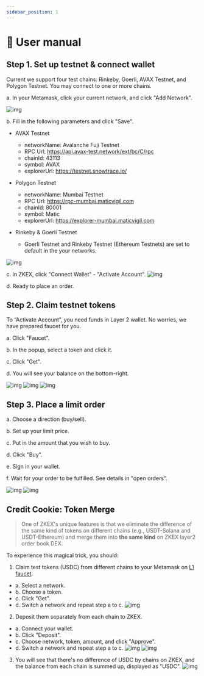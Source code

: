 ```yaml
---
sidebar_position: 1
---
```


# 📄 User manual

## Step 1. Set up testnet & connect wallet

Current we support four test chains: Rinkeby, Goerli, AVAX Testnet, and Polygon Testnet. You may connect to one or more chains.

a. In your Metamask, click your current network, and click "Add Network".

![img](../../static/img/guides/0.jpg)

b. Fill in the following parameters and click "Save".

- AVAX Testnet

  - networkName: Avalanche Fuji Testnet
  - RPC Url: https://api.avax-test.network/ext/bc/C/rpc
  - chainId: 43113
  - symbol: AVAX
  - explorerUrl: https://testnet.snowtrace.io/

- Polygon Testnet

  - networkName: Mumbai Testnet
  - RPC Url: https://rpc-mumbai.maticvigil.com
  - chainId: 80001
  - symbol: Matic
  - explorerUrl: https://explorer-mumbai.maticvigil.com

- Rinkeby & Goerli Testnet
  - Goerli Testnet and Rinkeby Testnet (Ethereum Testnets) are set to default in the your networks.

![img](../../static/img/guides/1.jpg)

c. In ZKEX, click "Connect Wallet" - "Activate Account".
![img](../../static/img/guides/2.jpg)

d. Ready to place an order.

## Step 2. Claim testnet tokens

To “Activate Account”, you need funds in Layer 2 wallet. No worries, we have prepared faucet for you.

a. Click "Faucet".

b. In the popup, select a token and click it.

c. Click "Get".

d. You will see your balance on the bottom-right.

![img](../../static/img/guides/3.jpg)
![img](../../static/img/guides/4.jpg)
![img](../../static/img/guides/5.jpg)

## Step 3. Place a limit order

a. Choose a direction (buy/sell).

b. Set up your limit price.

c. Put in the amount that you wish to buy.

d. Click "Buy".

e. Sign in your wallet.

f. Wait for your order to be fulfilled. See details in "open orders".

![img](../../static/img/guides/6.jpg)
![img](../../static/img/guides/7.jpg)

## Credit Cookie: Token Merge

> One of ZKEX's unique features is that we eliminate the difference of the same kind of tokens on different chains (e.g., USDT-Solana and USDT-Ethereum) and merge them into **the same kind** on ZKEX layer2 order book DEX.

To experience this magical trick, you should:

1. Claim test tokens (USDC) from different chains to your Metamask on [L1 faucet](https://zk.link/app/faucet).

- a. Select a network.
- b. Choose a token.
- c. Click "Get".
- d. Switch a network and repeat step a to c.
  ![img](../../static/img/guides/8.jpg)

2. Deposit them separately from each chain to ZKEX.

- a. Connect your wallet.
- b. Click "Deposit".
- c. Choose network, token, amount, and click "Approve".
- d. Switch a network and repeat step a to c.
  ![img](../../static/img/guides/9.jpg)
  ![img](../../static/img/guides/10.jpg)

3. You will see that there's no difference of USDC by chains on ZKEX, and the balance from each chain is summed up, displayed as "USDC".
   ![img](../../static/img/guides/11.jpg)
